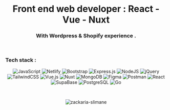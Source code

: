 <h1 align="center">Front end web developer : React -  Vue -  Nuxt</h1>
<h3 align="center">With Wordpress & Shopify experience .</h3>

<br/>

<h3>Tech stack :</h3>
<div align='center'>
	
![JavaScript](https://img.shields.io/badge/javascript-%23323330.svg?style=flat-square&logo=javascript&logoColor=%23F7DF1E) ![Netlify](https://img.shields.io/badge/netlify-%23000000.svg?style=flat-square&logo=netlify&logoColor=#00C7B7) ![Bootstrap](https://img.shields.io/badge/bootstrap-%23563D7C.svg?style=flat-square&logo=bootstrap&logoColor=white) ![Express.js](https://img.shields.io/badge/express.js-%23404d59.svg?style=flat-square&logo=express&logoColor=%2361DAFB) ![NodeJS](https://img.shields.io/badge/node.js-6DA55F?style=flat-square&logo=node.js&logoColor=white) ![jQuery](https://img.shields.io/badge/jquery-%230769AD.svg?style=flat-square&logo=jquery&logoColor=white) ![TailwindCSS](https://img.shields.io/badge/tailwindcss-%2338B2AC.svg?style=flat-square&logo=tailwind-css&logoColor=white) ![Vue.js](https://img.shields.io/badge/vuejs-%2335495e.svg?style=flat-square&logo=vuedotjs&logoColor=%234FC08D) ![Nuxt](https://img.shields.io/badge/Nuxt-%234ea94b.svg?style=flat-square&logo=nuxt.js&logoColor=white) ![MongoDB](https://img.shields.io/badge/MongoDB-%234ea94b.svg?style=flat-square&logo=mongodb&logoColor=white) 	![Figma](https://img.shields.io/badge/figma-%23F24E1E.svg?style=flat-square&logo=figma&logoColor=white) ![Postman](https://img.shields.io/badge/Postman-FF6C37?style=flat-square&logo=postman&logoColor=white) ![React](https://img.shields.io/badge/React-blue?style=flat-square&logo=react&logoColor=white)  ![SupaBase](https://img.shields.io/badge/SupaBase-%234ea94b.svg?style=flat-square&logo=supabase&logoColor=white)  ![PostgreSQL](https://img.shields.io/badge/PostgreSQL-informational.svg?style=flat-square&logo=postgresql&logoColor=white)  ![Go](https://img.shields.io/badge/Go-blue?style=flat-square&logo=go&logoColor=white)
</div>

<br/>

<p align="center"> <img src="https://komarev.com/ghpvc/?username=zackaria-slimane&label=Profile%20views&color=0e75b6&style=flat" alt="zackaria-slimane" /> </p>





  
